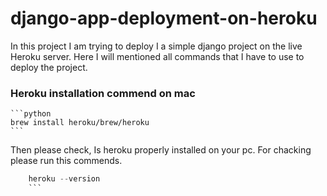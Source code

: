 # django-app-deployment-on-heroku

In this project I am trying to deploy I a simple django project on the live Heroku server. Here I will mentioned all commands that I have to use to deploy the project.

### Heroku installation commend on mac

    ```python
    brew install heroku/brew/heroku
    ```

Then please check, Is heroku properly installed on your pc. For chacking please run this commends.

````python
    heroku --version
    ```
````
